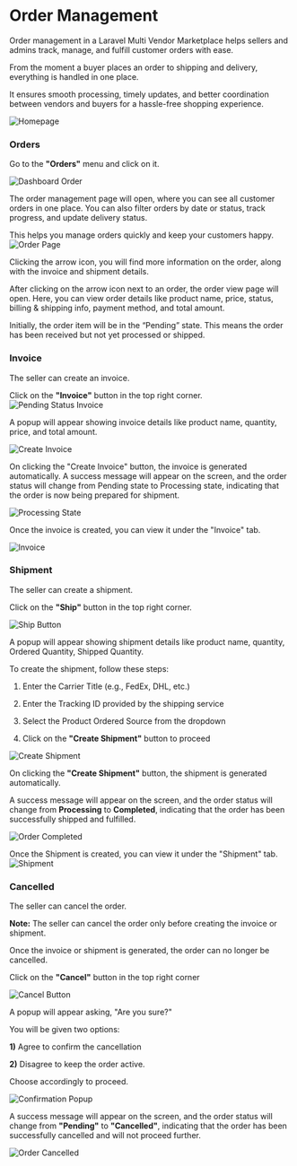 # Order Management
Order management in a Laravel Multi Vendor Marketplace helps sellers and admins track, manage, and fulfill customer orders with ease.

From the moment a buyer places an order to shipping and delivery, everything is handled in one place.

It ensures smooth processing, timely updates, and better coordination between vendors and buyers for a hassle-free shopping experience.

<img src="/images/multi-vendor-marketplace/1homepage.png" alt="Homepage" />

### Orders
Go to the **"Orders"** menu and click on it.

<img src="/images/multi-vendor-marketplace/dashboard-order.png" alt="Dashboard Order" />

The order management page will open, where you can see all customer orders in one place. You can also filter orders by date or status, track progress, and update delivery status.

This helps you manage orders quickly and keep your customers happy.
<img src="/images/multi-vendor-marketplace/order-page.png" alt="Order Page" />

Clicking the arrow icon, you will find more information on the order, along with the invoice and shipment details.

After clicking on the arrow icon next to an order, the order view page will open.
Here, you can view order details like product name, price, status, billing & shipping info, payment method, and total amount.

Initially, the order item will be in the “Pending” state. This means the order has been received but not yet processed or shipped.

### Invoice
The seller can create an invoice.

Click on the **"Invoice"** button in the top right corner.
<img src="/images/multi-vendor-marketplace/pending-status-invoice.png" alt="Pending Status Invoice" />

A popup will appear showing invoice details like product name, quantity, price, and total amount.

<img src="/images/multi-vendor-marketplace/create-invoice.png" alt="Create Invoice" />

On clicking the "Create Invoice" button, the invoice is generated automatically.
A success message will appear on the screen, and the order status will change from Pending state to Processing state, indicating that the order is now being prepared for shipment.

<img src="/images/multi-vendor-marketplace/processing-state.png" alt="Processing State" />

Once the invoice is created, you can view it under the "Invoice" tab.

<img src="/images/multi-vendor-marketplace/invoice.png" alt="Invoice" />

### Shipment
The seller can create a shipment.

Click on the **"Ship"** button in the top right corner.

<img src="/images/multi-vendor-marketplace/Ship-button.png" alt="Ship Button" />

A popup will appear showing shipment details like product name, quantity, Ordered Quantity, Shipped Quantity.

To create the shipment, follow these steps:

1) Enter the Carrier Title (e.g., FedEx, DHL, etc.)

2) Enter the Tracking ID provided by the shipping service

3) Select the Product Ordered Source from the dropdown

4) Click on the **"Create Shipment"** button to proceed

<img src="/images/multi-vendor-marketplace/create-ship.png" alt="Create Shipment" />

On clicking the **"Create Shipment"** button, the shipment is generated automatically.

A success message will appear on the screen, and the order status will change from **Processing** to **Completed**, indicating that the order has been successfully shipped and fulfilled.

<img src="/images/multi-vendor-marketplace/complete.png" alt="Order Completed" />

Once the Shipment is created, you can view it under the "Shipment" tab.
<img src="/images/multi-vendor-marketplace/Shipment.png" alt="Shipment" />

### Cancelled
The seller can cancel the order.

**Note:** The seller can cancel the order only before creating the invoice or shipment.

Once the invoice or shipment is generated, the order can no longer be cancelled.

Click on the **"Cancel"** button in the top right corner

<img src="/images/multi-vendor-marketplace/cancel-button.png" alt="Cancel Button" />

A popup will appear asking, "Are you sure?"

You will be given two options:

**1)** Agree to confirm the cancellation

**2)** Disagree to keep the order active.

Choose accordingly to proceed.

<img src="/images/multi-vendor-marketplace/msg-popup.png" alt="Confirmation Popup" />

A success message will appear on the screen, and the order status will change from **"Pending"** to **"Cancelled"**, indicating that the order has been successfully cancelled and will not proceed further.

<img src="/images/multi-vendor-marketplace/cancelled.png" alt="Order Cancelled" />
